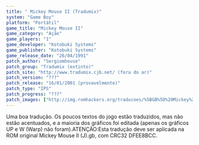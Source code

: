 ```yaml
---
title: " Mickey Mouse II (Tradumix)"
system: "Game Boy"
platform: "Portátil"
game_title: "Mickey Mouse II"
game_category: "Ação"
game_players: "1"
game_developer: "Kotobuki Systems"
game_publisher: "Kotobuki Systems"
game_release_date: "26/04/1991"
patch_author: "Sergiomhouse"
patch_group: "Tradumix (extinto)"
patch_site: "http://www.tradumix.cjb.net/ (fora do ar)"
patch_version: "???"
patch_release: "16/01/2001 (provavelmente)"
patch_type: "IPS"
patch_progress: "???"
patch_images: ["http://img.romhackers.org/traducoes/%5BGB%5D%20Mickey%20Mouse%20II%20-%20Tradumix%20-%201.png","http://img.romhackers.org/traducoes/%5BGB%5D%20Mickey%20Mouse%20II%20-%20Tradumix%20-%202.png","http://img.romhackers.org/traducoes/%5BGB%5D%20Mickey%20Mouse%20II%20-%20Tradumix%20-%203.png"]
---
```

Uma boa tradução. Os poucos textos do jogo estão traduzidos, mas não estão acentuados, e a maioria dos gráficos foi editada (apenas os gráficos UP e W (Warp) não foram).ATENÇÃO:Esta tradução deve ser aplicada na ROM original Mickey Mouse II (J).gb, com CRC32 DFEE8BCC.